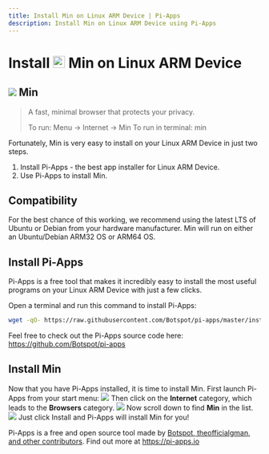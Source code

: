 ```yaml
---
title: Install Min on Linux ARM Device | Pi-Apps
description: Install Min on Linux ARM Device using Pi-Apps
---
```

<div class="simple-install-content content">

# Install <img src="/img/app-icons/Min/icon-64.png" height=24> Min on Linux ARM Device

## <img src="/img/app-icons/Min/icon-64.png"> Min
> A fast, minimal browser that protects your privacy.
> 
> To run: Menu -> Internet -> Min
> To run in terminal: min

Fortunately, Min is very easy to install on your Linux ARM Device in just two steps.
1. Install Pi-Apps - the best app installer for Linux ARM Device.
2. Use Pi-Apps to install Min.
</div>
<div class="simple-install-content content">

## Compatibility
For the best chance of this working, we recommend using the latest LTS of Ubuntu or Debian from your hardware manufacturer.
Min will run on either an Ubuntu/Debian ARM32 OS or ARM64 OS.
</div>
<div class="simple-install-content content">

## Install Pi-Apps

Pi-Apps is a free tool that makes it incredibly easy to install the most useful programs on your Linux ARM Device with just a few clicks.

Open a terminal and run this command to install Pi-Apps:
```bash
wget -qO- https://raw.githubusercontent.com/Botspot/pi-apps/master/install | bash
```
Feel free to check out the Pi-Apps source code here: https://github.com/Botspot/pi-apps
</div>
<div class="simple-install-content content">

## Install Min

Now that you have Pi-Apps installed, it is time to install Min.
First launch Pi-Apps from your start menu:
<img src="/img/start-menu.png">
Then click on the <b>Internet</b> category, which leads to the <b>Browsers</b> category.
<img src="/img/category-selections/Browsers.png">
Now scroll down to find <b>Min</b> in the list.
<img src="/img/app-icons/Min/app-selection.png">
Just click Install and Pi-Apps will install Min for you!
</div>
<div class="simple-install-content content">

Pi-Apps is a free and open source tool made by [Botspot, theofficialgman, and other contributors](/about/#contributors). Find out more at https://pi-apps.io
</div>
